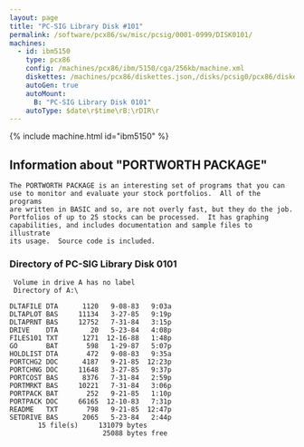```yaml
---
layout: page
title: "PC-SIG Library Disk #101"
permalink: /software/pcx86/sw/misc/pcsig/0001-0999/DISK0101/
machines:
  - id: ibm5150
    type: pcx86
    config: /machines/pcx86/ibm/5150/cga/256kb/machine.xml
    diskettes: /machines/pcx86/diskettes.json,/disks/pcsig0/pcx86/diskettes.json
    autoGen: true
    autoMount:
      B: "PC-SIG Library Disk 0101"
    autoType: $date\r$time\rB:\rDIR\r
---
```


{% include machine.html id="ibm5150" %}

## Information about "PORTWORTH PACKAGE"

    The PORTWORTH PACKAGE is an interesting set of programs that you can
    use to monitor and evaluate your stock portfolios.  All of the programs
    are written in BASIC and so, are not overly fast, but they do the job.
    Portfolios of up to 25 stocks can be processed.  It has graphing
    capabilities, and includes documentation and sample files to illustrate
    its usage.  Source code is included.

### Directory of PC-SIG Library Disk 0101

     Volume in drive A has no label
     Directory of A:\

    DLTAFILE DTA      1120   9-08-83   9:03a
    DLTAPLOT BAS     11134   3-27-85   9:19p
    DLTAPRNT BAS     12752   7-31-84   3:15p
    DRIVE    DTA        20   5-23-84   4:08p
    FILES101 TXT      1271  12-16-88   1:48p
    GO       BAT       598   1-29-87   5:07p
    HOLDLIST DTA       472   9-08-83   9:35a
    PORTCHG2 DOC      4187   9-21-85  12:23p
    PORTCHNG DOC     11648   3-27-85   9:37p
    PORTCOST BAS      8376   7-31-84   2:59p
    PORTMRKT BAS     10221   7-31-84   3:06p
    PORTPACK BAT       252   9-21-85   1:10p
    PORTPACK DOC     66165  12-10-83   7:31p
    README   TXT       798   9-21-85  12:47p
    SETDRIVE BAS      2065   5-23-84   2:44p
           15 file(s)     131079 bytes
                           25088 bytes free
